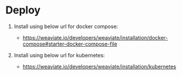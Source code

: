 # Deploy
1) Install using below url for docker compose:
   - https://weaviate.io/developers/weaviate/installation/docker-compose#starter-docker-compose-file

2) Install using below url for kubernetes:
   - https://weaviate.io/developers/weaviate/installation/kubernetes
